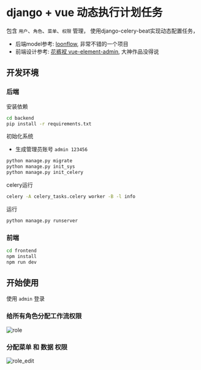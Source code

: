 # django + vue 动态执行计划任务
包含 `用户`、`角色`、`菜单`、`权限` 管理， 使用django-celery-beat实现动态配置任务，

- 后端model参考: [loonflow](https://github.com/blackholll/loonflow), 非常不错的一个项目
- 前端设计参考: [花裤衩 vue-element-admin](https://github.com/PanJiaChen/vue-element-admin), 大神作品没得说
## 开发环境
### 后端
安装依赖
```bash
cd backend
pip install -r requirements.txt
```

初始化系统
- 生成管理员账号 `admin 123456`
```bash
python manage.py migrate
python manage.py init_sys
python manage.py init_celery
```

celery运行
```bash
celery -A celery_tasks.celery worker -B -l info 
```

运行
```bash
python manage.py runserver
```

### 前端
```bash
cd frontend
npm install
npm run dev
```

## 开始使用
使用 `admin` 登录
### 给所有角色分配工作流权限
![role](https://github.com/itimor/one-workflow/raw/master/gifs/role.png)

### 分配菜单 和 数据 权限
![role_edit](https://github.com/itimor/one-workflow/raw/master/gifs/role_edit.png)
